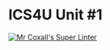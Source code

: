 # ICS4U Unit #1

[![Mr Coxall's Super Linter](https://github.com/ICS4U-Templates/ICS4U-Unit1-Michael-Zagon/workflows/Mr%20Coxall's%20Super%20Linter/badge.svg)](https://github.com/ICS4U-Templates/ICS4U-Unit1-Michael-Zagon/actions/)
